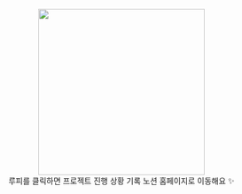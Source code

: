 <p align="center">
<a href="https://ring-xylocarp-07a.notion.site/Account-Book-Project-Recode-0899eff5bebf4e6ca02f0df782cbdecb"><img src="https://velog.velcdn.com/images/wruoma/post/f65c9c60-3360-43c1-92ed-80d50c3dba3a/image.jpg" width="300" height="300"></a> <br>
루피를 클릭하면 프로젝트 진행 상황 기록 노션 홈페이지로 이동해요 ✨
</p>
